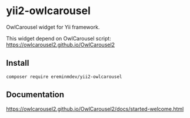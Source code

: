 # yii2-owlcarousel

OwlCarousel widget for Yii framework.

This widget depend on OwlCarousel script: https://owlcarousel2.github.io/OwlCarousel2

## Install

``composer require ereminmdev/yii2-owlcarousel``

## Documentation

https://owlcarousel2.github.io/OwlCarousel2/docs/started-welcome.html
